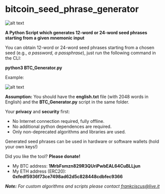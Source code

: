 # bitcoin_seed_phrase_generator

![alt text](https://i.ibb.co/YjyyNsz/BTC.png)

<b>A Python Script which generates 12-word or 24-word seed phrases starting from a given mnemonic input</b>

You can obtain 12-word or 24-word seed phrases starting from a chosen seed (e.g., <i>a password, a passphrase</i>), just run the following command in the CLI:

<b>python3 BTC_Generator.py</b>

Example:

![alt text](https://i.ibb.co/wJdM7Md/Screenshot-2023-04-14-at-09-36-49.png)

<b>Assumption:</b> You should have the <b>english.txt</b> file (with 2048 words in English) and the <b>BTC_Generator.py</b> script in the same folder. 

Your <b>privacy</b> and <b>security</b> first:
* No Internet connection required, fully offline.
* No additional python dependences are required.
* Only non-deprecated algorithms and libraries are used.

Generated seed phrases can be used in hardware or software wallets (hold your own keys!)

Did you like the tool? <b>Please donate!</b>

* My BTC address: <b>1MrbFsmzn829R3QUriPwbEAL64CuBLLjun</b>
* My ETH address (ERC20): <b>0xfedf5936f73ce7498ad62d5c828448cdbfec9366</b>

<i><b>Note:</b> For custom algorithms and scripts please contact frankciscus@live.it</i>
